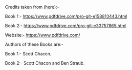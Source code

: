 Credits taken from (here):-

Book 1:- https://www.pdfdrive.com/pro-git-e158810443.html 

Book 2:- https://www.pdfdrive.com/pro-git-e33757865.html

Website:- https://www.pdfdrive.com/

Authors of these Books are:- 

Book 1:- Scott Chacon.

Book 2:- Scott Chacon and Ben Straub.
